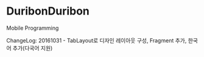# DuribonDuribon

Mobile Programming 

ChangeLog:
20161031 - TabLayout로 디자인 레이아웃 구성, Fragment 추가, 한국어 추가(다국어 지원)
